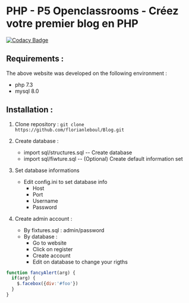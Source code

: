 # PHP - P5 Openclassrooms - Créez votre premier blog en PHP

[![Codacy Badge](https://api.codacy.com/project/badge/Grade/df302761ee7a4669b0b99f749ea2b610)](https://app.codacy.com/manual/florianleboul/Blog?utm_source=github.com&utm_medium=referral&utm_content=florianleboul/Blog&utm_campaign=Badge_Grade_Dashboard)

## Requirements : 
The above website was developed on the following environment :  
 - php 7.3
 - mysql 8.0

## Installation :
1. Clone repository : 
`git clone https://github.com/florianleboul/Blog.git`
 

2. Create database : 
   	- import sql/structures.sql -- Create database
	- import sql/fiwture.sql    -- (Optional) Create default information set

3. Set database informations
	- Edit config.ini to set database info
		- Host
		- Port
		- Username
		- Password

4. Create admin account : 
	- By fixtures.sql : admin/password
	- By database :
 		- Go to website
 		- Click on register
 		- Create account
 		- Edit on database to change your rigths 
```javascript
function fancyAlert(arg) {
  if(arg) {
    $.facebox({div:'#foo'})
  }
}
```
